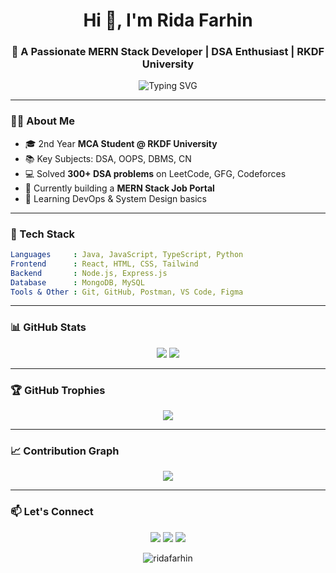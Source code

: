 
<h1 align="center">Hi 👋, I'm Rida Farhin</h1>
<h3 align="center">🚀 A Passionate MERN Stack Developer | DSA Enthusiast | RKDF University</h3>

<p align="center">
  <img src="https://readme-typing-svg.herokuapp.com?font=Fira+Code&duration=3000&pause=1000&color=F75C7E&center=true&vCenter=true&width=435&lines=Full+Stack+Developer;DSA+Practitioner+%F0%9F%A7%9A;Coding+Mentor+%F0%9F%92%BB;Lifelong+Learner" alt="Typing SVG" />
</p>

---

### 🧑‍💻 About Me

- 🎓 2nd Year **MCA Student @ RKDF University**
- 📚 Key Subjects: DSA, OOPS, DBMS, CN
- 💻 Solved **300+ DSA problems** on LeetCode, GFG, Codeforces
- 🚀 Currently building a **MERN Stack Job Portal**
- 🌱 Learning DevOps & System Design basics

---

### 💼 Tech Stack

```yaml
Languages     : Java, JavaScript, TypeScript, Python
Frontend      : React, HTML, CSS, Tailwind
Backend       : Node.js, Express.js
Database      : MongoDB, MySQL
Tools & Other : Git, GitHub, Postman, VS Code, Figma
```

---

### 📊 GitHub Stats

<p align="center">
  <img src="https://github-readme-stats.vercel.app/api?username=ridafarhin590&show_icons=true&theme=tokyonight&count_private=true" />
  <img src="https://github-readme-streak-stats.herokuapp.com/?user=harshgupta2774&theme=tokyonight" />
</p>

---

### 🏆 GitHub Trophies

<p align="center">
  <img src="https://github-profile-trophy.vercel.app/?username=ridafarhin590&theme=onestar&row=1&column=6" />
</p>

---

### 📈 Contribution Graph

<p align="center">
  <img src="https://github-readme-activity-graph.vercel.app/graph?username=ridafarhin590&theme=react-dark" />
</p>

---

### 📫 Let's Connect

<p align="center">
  <a href="mailto:ridafarhin59@gmail.com"><img src="https://img.shields.io/badge/Gmail-D14836?style=for-the-badge&logo=gmail&logoColor=white" /></a>
  <a href="https://www.linkedin.com/in/rida-farhin-8363552b5/" target="_blank"><img src="https://img.shields.io/badge/LinkedIn-0077B5?style=for-the-badge&logo=linkedin&logoColor=white" /></a>
  <a href="https://x.com/rida_farhin59" target="_blank"><img src="https://img.shields.io/badge/Twitter-1DA1F2?style=for-the-badge&logo=twitter&logoColor=white" /></a>
</p>

<p align="center">
  <img src="https://drive.google.com/file/d/1i_FPHTXWFbpXfAA6rX3yhJZ0T3NZvXV9/view?usp=sharing" alt="ridafarhin" />
</p>
